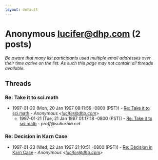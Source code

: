 ```yaml
---
layout: default
---
```


# Anonymous <lucifer@dhp.com> (2 posts)

_Be aware that many list participants used multiple email addresses over their time active on the list. As such this page may not contain all threads available._

## Threads

### Re: Take it to sci.math
+ 1997-01-20 (Mon, 20 Jan 1997 08:11:59 -0800 (PST)) - [Re: Take it to sci.math](/archive/1997/01/4c03af6e481fc2f2e1637d24ee6dbebdb445793898f06d32b68528c84da1cf62) - _Anonymous \<lucifer@dhp.com\>_
  + 1997-01-21 (Tue, 21 Jan 1997 01:17:18 -0800 (PST)) - [Re: Take it to sci.math](/archive/1997/01/f29e5e40b769c8f4286b849c8bdecb05d6e7a51fa3a59a702bb4c89554f9b0d6) - _proff@suburbia.net_

### Re: Decision in Karn Case
+ 1997-01-23 (Wed, 22 Jan 1997 21:10:51 -0800 (PST)) - [Re: Decision in Karn Case](/archive/1997/01/3d903bb1bd4904f73560a51aa6156a8575d708ca2733f91989f9dad8e3936788) - _Anonymous \<lucifer@dhp.com\>_

